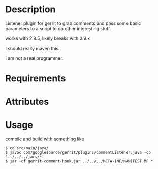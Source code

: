 Description
===========

Listener plugin for gerrit to grab comments and pass some basic parameters to a script to do other interesting stuff.

works with 2.8.5, likely breaks with 2.9.x

I should really maven this.

I am not a real programmer.

Requirements
============

Attributes
==========

Usage
=====

compile and build with something like

```
$ cd src/main/java/
$ javac com/googlesource/gerrit/plugins/CommentListener.java -cp '../../../jars/*'
$ jar -cf gerrit-comment-hook.jar ../../../META-INF/MANIFEST.MF *
```
